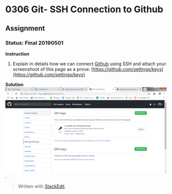 # 0306 Git- SSH Connection to Github
## Assignment
### Status: Final 20190501

**Instruction**
 1. Explain in details how we can connect [Github](https://github.com) using SSH and attach your screenshoot of this page as a prove: [https://github.com/settings/keys](https://github.com/settings/keys)

**Solution**
![Github SSH Keys](https://raw.githubusercontent.com/ygautomo/44-Refactory/os-explanation/GithubYgautomopublickey.png "Github SSH Keys").

> Written with [StackEdit](https://stackedit.io/).